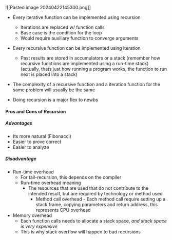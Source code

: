 ![[Pasted image 20240422145300.png]]

- Every iterative function can be implemented using recursion
	- Iterations are replaced w/ function calls
	- Base case is the condition for the loop
	- Would require auxiliary function to converge arguments

- Every recursive function can be implemented using iteration
	- Past results are stored in accumulators or a stack (remember how recursive functions are implemented using a run-time stack) (actually, thats just how running a program works, the function to run next is placed into a stack)

- The complexity of a recursive function and a iteration function for the same problem will usually be the same
- Doing recursion is a major flex to newbs

#### Pros and Cons of Recursion
##### Advantages
- Its more natural (Fibonacci)
- Easier to prove correct
- Easier to analyze

##### Disadvantage
- Run-time overhead
	- For tail-recursion, this depends on the compiler
	- Run-time overhead meaning
		- The resources that are used that do not contribute to the intended result, but are required by technology or method used
			- Method call overhead - Each method call require setting up a stack frame, copying parameters and return address, this represents CPU overhead
- Memory overhead
	- Each function calls needs to allocate a stack space, _and stack space is very expensive_
	- This is why stack overflow will happen to bad recursions